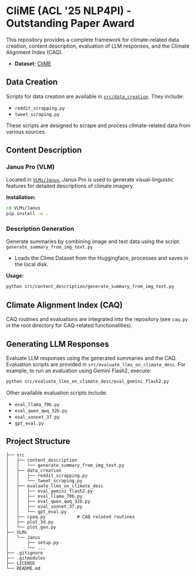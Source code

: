 # CliME (ACL '25 NLP4PI) - Outstanding Paper Award

This repository provides a complete framework for climate-related data creation, content description, evaluation of LLM responses, and the Climate Alignment Index (CAQ).

- **Dataset**: [CliME](https://huggingface.co/datasets/climedataset/CliME)

## Data Creation

Scripts for data creation are available in [`src/data_creation`](src/data_creation/). They include:
- `reddit_scrapping.py`
- `tweet_scraping.py`

These scripts are designed to scrape and process climate-related data from various sources.

## Content Description

### Janus Pro (VLM)

Located in [`VLMs/Janus`](VLMs/Janus), Janus Pro is used to generate visual-linguistic features for detailed descriptions of climate imagery.

**Installation:**
```bash
cd VLMs/Janus
pip install -e .
```

### Description Generation

Generate summaries by combining image and text data using the script:
`generate_summary_from_img_text.py`

- Loads the Clime Dataset from the Huggingface, processes and saves in the local disk. 

**Usage:**
```bash
python src/content_description/generate_summary_from_img_text.py
```

## Climate Alignment Index (CAQ)
CAQ routines and evaluations are integrated into the repository (see `caq.py` in the root directory for CAQ-related functionalities).

## Generating LLM Responses

Evaluate LLM responses using the generated summaries and the CAQ. Evaluation scripts are provided in `src/evaluate_llms_on_climate_desc`. For example, to run an evaluation using Gemini Flash2, execute:

```bash
python src/evaluate_llms_on_climate_desc/eval_gemini_flash2.py
```

Other available evaluation scripts include:
- `eval_llama_70b.py`
- `eval_qwen_qwq_32b.py`
- `eval_sonnet_37.py`
- `gpt_eval.py`

## Project Structure

```
├── src
│   ├── content_description
│   │   └── generate_summary_from_img_text.py
│   ├── data_creation
│   │   ├── reddit_scrapping.py
│   │   └── tweet_scraping.py
│   ├── evaluate_llms_on_climate_desc
│   │   ├── eval_gemini_flash2.py
│   │   ├── eval_llama_70b.py
│   │   ├── eval_qwen_qwq_32b.py
│   │   ├── eval_sonnet_37.py
│   │   └── gpt_eval.py
│   ├── cpaq.py            # CAQ related routines
│   ├── plot_3d.py
│   └── plot_gen.py
├── VLMs
│   └── Janus
│       ├── setup.py
│       └── ...
├── .gitignore
├── .gitmodules
├── LICENSE
└── README.md
```
